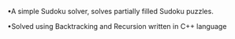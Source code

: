 
•A simple Sudoku solver, solves partially filled Sudoku puzzles.

•Solved using Backtracking and Recursion written in C++ language

